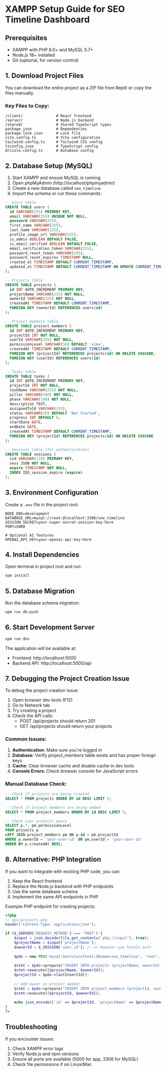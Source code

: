 # XAMPP Setup Guide for SEO Timeline Dashboard

## Prerequisites
- XAMPP with PHP 8.0+ and MySQL 5.7+
- Node.js 18+ installed
- Git (optional, for version control)

## 1. Download Project Files

You can download the entire project as a ZIP file from Replit or copy the files manually.

### Key Files to Copy:
```
/client/               # React frontend
/server/               # Node.js backend  
/shared/               # Shared TypeScript types
package.json           # Dependencies
package-lock.json      # Lock file
vite.config.ts         # Vite configuration
tailwind.config.ts     # Tailwind CSS config
tsconfig.json          # TypeScript config
drizzle.config.ts      # Database config
```

## 2. Database Setup (MySQL)

1. Start XAMPP and ensure MySQL is running
2. Open phpMyAdmin (http://localhost/phpmyadmin)
3. Create a new database called `seo_timeline`
4. Import the schema or run these commands:

```sql
-- Users table
CREATE TABLE users (
  id VARCHAR(255) PRIMARY KEY,
  email VARCHAR(255) UNIQUE NOT NULL,
  password VARCHAR(255),
  first_name VARCHAR(255),
  last_name VARCHAR(255),
  profile_image_url VARCHAR(255),
  is_admin BOOLEAN DEFAULT FALSE,
  is_email_verified BOOLEAN DEFAULT FALSE,
  email_verification_token VARCHAR(255),
  password_reset_token VARCHAR(255),
  password_reset_expires TIMESTAMP NULL,
  created_at TIMESTAMP DEFAULT CURRENT_TIMESTAMP,
  updated_at TIMESTAMP DEFAULT CURRENT_TIMESTAMP ON UPDATE CURRENT_TIMESTAMP
);

-- Projects table
CREATE TABLE projects (
  id INT AUTO_INCREMENT PRIMARY KEY,
  projectName VARCHAR(255) NOT NULL,
  ownerId VARCHAR(255) NOT NULL,
  createdAt TIMESTAMP DEFAULT CURRENT_TIMESTAMP,
  FOREIGN KEY (ownerId) REFERENCES users(id)
);

-- Project members table
CREATE TABLE project_members (
  id INT AUTO_INCREMENT PRIMARY KEY,
  projectId INT NOT NULL,
  userId VARCHAR(255) NOT NULL,
  permissionLevel VARCHAR(50) DEFAULT 'view',
  createdAt TIMESTAMP DEFAULT CURRENT_TIMESTAMP,
  FOREIGN KEY (projectId) REFERENCES projects(id) ON DELETE CASCADE,
  FOREIGN KEY (userId) REFERENCES users(id)
);

-- Tasks table
CREATE TABLE tasks (
  id INT AUTO_INCREMENT PRIMARY KEY,
  projectId INT NOT NULL,
  taskName VARCHAR(255) NOT NULL,
  pillar VARCHAR(100) NOT NULL,
  phase VARCHAR(100) NOT NULL,
  description TEXT,
  assignedToId VARCHAR(255),
  status VARCHAR(50) DEFAULT 'Not Started',
  progress INT DEFAULT 0,
  startDate DATE,
  endDate DATE,
  createdAt TIMESTAMP DEFAULT CURRENT_TIMESTAMP,
  FOREIGN KEY (projectId) REFERENCES projects(id) ON DELETE CASCADE
);

-- Sessions table (for authentication)
CREATE TABLE sessions (
  sid VARCHAR(128) PRIMARY KEY,
  sess JSON NOT NULL,
  expire TIMESTAMP NOT NULL,
  INDEX IDX_session_expire (expire)
);
```

## 3. Environment Configuration

Create a `.env` file in the project root:

```env
NODE_ENV=development
DATABASE_URL=mysql://root:@localhost:3306/seo_timeline
SESSION_SECRET=your-super-secret-session-key-here
PORT=5000

# Optional AI features
OPENAI_API_KEY=your-openai-api-key-here
```

## 4. Install Dependencies

Open terminal in project root and run:

```bash
npm install
```

## 5. Database Migration

Run the database schema migration:

```bash
npm run db:push
```

## 6. Start Development Server

```bash
npm run dev
```

The application will be available at:
- Frontend: http://localhost:5000
- Backend API: http://localhost:5000/api

## 7. Debugging the Project Creation Issue

To debug the project creation issue:

1. Open browser dev tools (F12)
2. Go to Network tab
3. Try creating a project
4. Check the API calls:
   - POST /api/projects should return 201
   - GET /api/projects should return your projects

### Common Issues:

1. **Authentication**: Make sure you're logged in
2. **Database**: Verify project_members table exists and has proper foreign keys
3. **Cache**: Clear browser cache and disable cache in dev tools
4. **Console Errors**: Check browser console for JavaScript errors

### Manual Database Check:

```sql
-- Check if projects are being created
SELECT * FROM projects ORDER BY id DESC LIMIT 5;

-- Check if project members are being added
SELECT * FROM project_members ORDER BY id DESC LIMIT 5;

-- Check user projects query
SELECT p.*, pm.permissionLevel 
FROM projects p 
LEFT JOIN project_members pm ON p.id = pm.projectId 
WHERE p.ownerId = 'your-user-id' OR pm.userId = 'your-user-id'
ORDER BY p.createdAt DESC;
```

## 8. Alternative: PHP Integration

If you want to integrate with existing PHP code, you can:

1. Keep the React frontend
2. Replace the Node.js backend with PHP endpoints
3. Use the same database schema
4. Implement the same API endpoints in PHP

Example PHP endpoint for creating projects:

```php
<?php
// api/projects.php
header('Content-Type: application/json');

if ($_SERVER['REQUEST_METHOD'] === 'POST') {
    $input = json_decode(file_get_contents('php://input'), true);
    $projectName = $input['projectName'];
    $ownerId = $_SESSION['user_id']; // or however you handle auth
    
    $pdo = new PDO('mysql:host=localhost;dbname=seo_timeline', 'root', '');
    
    $stmt = $pdo->prepare("INSERT INTO projects (projectName, ownerId) VALUES (?, ?)");
    $stmt->execute([$projectName, $ownerId]);
    $projectId = $pdo->lastInsertId();
    
    // Add owner as project member
    $stmt = $pdo->prepare("INSERT INTO project_members (projectId, userId, permissionLevel) VALUES (?, ?, 'edit')");
    $stmt->execute([$projectId, $ownerId]);
    
    echo json_encode(['id' => $projectId, 'projectName' => $projectName, 'ownerId' => $ownerId]);
}
?>
```

## Troubleshooting

If you encounter issues:

1. Check XAMPP error logs
2. Verify Node.js and npm versions
3. Ensure all ports are available (5000 for app, 3306 for MySQL)
4. Check file permissions if on Linux/Mac